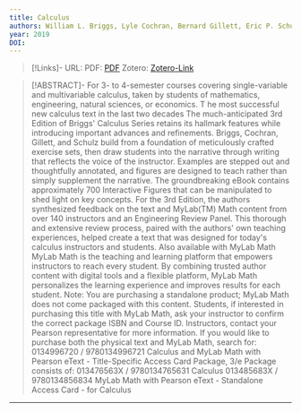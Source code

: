 ```yaml
---
title: Calculus
authors: William L. Briggs, Lyle Cochran, Bernard Gillett, Eric P. Schulz
year: 2019
DOI: 
---
```


>[!Links]-
>URL: 
>PDF: [PDF](../PDFs/briggs2019.pdf)
>Zotero: [Zotero-Link](zotero://select/items/@briggs2019)

>[!ABSTRACT]-
>For 3- to 4-semester courses covering single-variable and multivariable calculus, taken by students of mathematics, engineering, natural sciences, or economics. T he most successful new calculus text in the last two decades The much-anticipated 3rd Edition of Briggs' Calculus Series retains its hallmark features while introducing important advances and refinements. Briggs, Cochran, Gillett, and Schulz build from a foundation of meticulously crafted exercise sets, then draw students into the narrative through writing that reflects the voice of the instructor. Examples are stepped out and thoughtfully annotated, and figures are designed to teach rather than simply supplement the narrative. The groundbreaking eBook contains approximately 700 Interactive Figures that can be manipulated to shed light on key concepts. For the 3rd Edition, the authors synthesized feedback on the text and MyLab(TM) Math content from over 140 instructors and an Engineering Review Panel. This thorough and extensive review process, paired with the authors' own teaching experiences, helped create a text that was designed for today's calculus instructors and students. Also available with MyLab Math MyLab Math is the teaching and learning platform that empowers instructors to reach every student. By combining trusted author content with digital tools and a flexible platform, MyLab Math personalizes the learning experience and improves results for each student. Note: You are purchasing a standalone product; MyLab Math does not come packaged with this content. Students, if interested in purchasing this title with MyLab Math, ask your instructor to confirm the correct package ISBN and Course ID. Instructors, contact your Pearson representative for more information. If you would like to purchase both the physical text and MyLab Math, search for: 0134996720 / 9780134996721 Calculus and MyLab Math with Pearson eText - Title-Specific Access Card Package, 3/e Package consists of: 013476563X / 9780134765631 Calculus 013485683X / 9780134856834 MyLab Math with Pearson eText - Standalone Access Card - for Calculus

---

